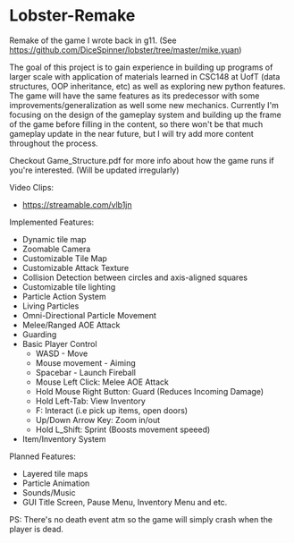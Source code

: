 # Lobster-Remake
Remake of the game I wrote back in g11. (See https://github.com/DiceSpinner/lobster/tree/master/mike.yuan)

The goal of this project is to gain experience in building up programs of larger scale with application of materials learned in CSC148 at UofT (data structures, OOP inheritance, etc) as well as exploring new python features. The game will have the same features as its predecessor with some improvements/generalization as well some new mechanics. Currently I'm focusing on the design of the gameplay system and building up the frame of the game before filling in the content, so there won't be that much gameplay update in the near future, but I will try add more content throughout the process. 

Checkout Game_Structure.pdf for more info about how the game runs if you're interested. (Will be updated irregularly)

Video Clips:
- https://streamable.com/vlb1jn

Implemented Features:
- Dynamic tile map
- Zoomable Camera
- Customizable Tile Map
- Customizable Attack Texture 
- Collision Detection between circles and axis-aligned squares 
- Customizable tile lighting 
- Particle Action System
- Living Particles
- Omni-Directional Particle Movement 
- Melee/Ranged AOE Attack 
- Guarding
- Basic Player Control 
   - WASD - Move
   - Mouse movement - Aiming
   - Spacebar - Launch Fireball
   - Mouse Left Click: Melee AOE Attack
   - Hold Mouse Right Button: Guard (Reduces Incoming Damage)
    - Hold Left-Tab: View Inventory
    - F: Interact (i.e pick up items, open doors)
    - Up/Down Arrow Key: Zoom in/out
    - Hold L_Shift: Sprint (Boosts movement speeed)
- Item/Inventory System

Planned Features:
- Layered tile maps
- Particle Animation
- Sounds/Music
- GUI Title Screen, Pause Menu, Inventory Menu and etc.

PS: There's no death event atm so the game will simply crash when the player is dead.
